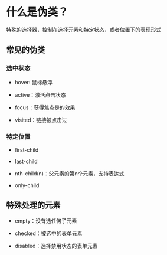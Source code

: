 # 什么是伪类？

特殊的选择器，控制在选择元素和特定状态，或者位置下的表现形式

## 常见的伪类

### 选中状态

- hover: 鼠标悬浮

- active：激活点击状态

- focus：获得焦点是的效果

- visited：链接被点击过

### 特定位置

- first-child

- last-child

- nth-child(n)：父元素的第n个元素，支持表达式

- only-child

## 特殊处理的元素

- empty：没有选任何子元素

- checked：被选中的表单元素

- disabled：选择禁用状态的表单元素









